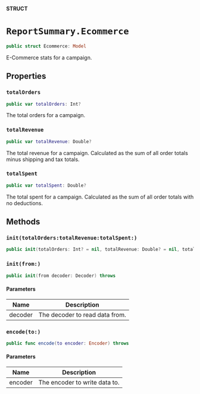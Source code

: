 **STRUCT**

# `ReportSummary.Ecommerce`

```swift
public struct Ecommerce: Model
```

E-Commerce stats for a campaign.

## Properties
### `totalOrders`

```swift
public var totalOrders: Int?
```

The total orders for a campaign.

### `totalRevenue`

```swift
public var totalRevenue: Double?
```

The total revenue for a campaign. Calculated as the sum of all order totals minus shipping and tax totals.

### `totalSpent`

```swift
public var totalSpent: Double?
```

The total spent for a campaign. Calculated as the sum of all order totals with no deductions.

## Methods
### `init(totalOrders:totalRevenue:totalSpent:)`

```swift
public init(totalOrders: Int? = nil, totalRevenue: Double? = nil, totalSpent: Double? = nil)
```

### `init(from:)`

```swift
public init(from decoder: Decoder) throws
```

#### Parameters

| Name | Description |
| ---- | ----------- |
| decoder | The decoder to read data from. |

### `encode(to:)`

```swift
public func encode(to encoder: Encoder) throws
```

#### Parameters

| Name | Description |
| ---- | ----------- |
| encoder | The encoder to write data to. |